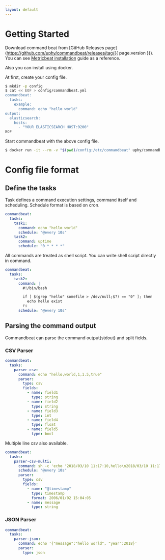 ```yaml
---
layout: default
---
```


# Getting Started

Download command beat from [GitHub Releases page](https://github.com/uphy/commandbeat/releases/tag/{{ page.version }}).
You can see [Metricbeat installation](https://www.elastic.co/guide/en/beats/metricbeat/current/metricbeat-installation.html) guide as a reference.

Also you can install using docker.

At first, create your config file.

```bash
$ mkdir -p config
$ cat << EOF > config/commandbeat.yml
commandbeat:
  tasks:
    example:
      command: echo "hello world"
output:
  elasticsearch:
    hosts:
      - "YOUR_ELASTICSEARCH_HOST:9200"
EOF
```

Start commandbeat with the above config file.

```bash
$ docker run -it --rm -v "$(pwd)/config:/etc/commandbeat" uphy/commandbeat:{{ page.version }}
```

# Config file format

## Define the tasks

Task defines a command execution settings, command itself and scheduling.
Schedule format is based on cron.

```yaml
commandbeat:
  tasks:
    task1:
      command: echo "hello world"
      schedule: "@every 10s"
    task2:
      command: uptime
      schedule: "0 * * * *"
```

All commands are treated as shell script.  You can write shell script directly in command.

```yaml
commandbeat:
  tasks:
    task2:
      command: |
        #!/bin/bash

        if [ $(grep "hello" somefile > /dev/null;$?) == "0" ]; then
          echo hello exist
        fi
      schedule: "@every 10s"
```

## Parsing the command output

Commandbeat can parse the command output(stdout) and split fields.

### CSV Parser

```yaml
commandbeat:
  tasks:
    parser-csv:
      command: echo "hello,world,1,1.5,true"
      parser:
        type: csv
        fields:
          - name: field1
            type: string
          - name: field2
            type: string
          - name: field3
            type: int
          - name: field4
            type: float
          - name: field5
            type: bool
```

Multiple line csv also available.

```yaml
commandbeat:
  tasks:
    parser-csv-multi:
      command: sh -c 'echo "2018/03/10 11:17:10,hello\n2018/03/10 11:17:12,hello"'
      schedule: "@every 10s"
      parser:
        type: csv
        fields:
          - name: "@timestamp"
            type: timestamp
            format: 2006/01/02 15:04:05
          - name: message
            type: string
```

### JSON Parser

```yaml
commandbeat:
  tasks:
    parser-json:
      command: echo '{"message":"hello world", "year":2018}'
      parser:
        type: json
```